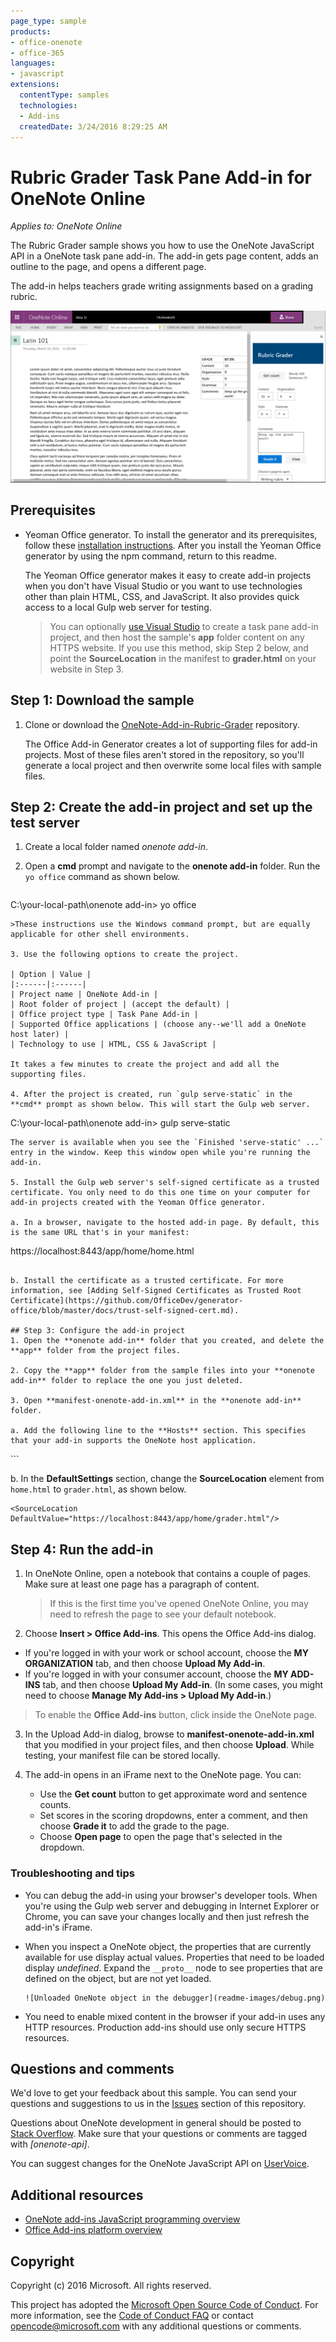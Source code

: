 ```yaml
---
page_type: sample
products:
- office-onenote
- office-365
languages:
- javascript
extensions:
  contentType: samples
  technologies:
  - Add-ins
  createdDate: 3/24/2016 8:29:25 AM
---
```

# Rubric Grader Task Pane Add-in for OneNote Online

_Applies to: OneNote Online_

The Rubric Grader sample shows you how to use the OneNote JavaScript API in a OneNote task pane add-in. The add-in gets page content, adds an outline to the page, and opens a different page.

The add-in helps teachers grade writing assignments based on a grading rubric.

![Rubric Grader task pane add-in in OneNote Online](readme-images/rubric-grader.png) 

## Prerequisites
- Yeoman Office generator. To install the generator and its prerequisites, follow these [installation instructions](https://dev.office.com/docs/add-ins/get-started/create-an-office-add-in-using-any-editor). After you install the Yeoman Office generator by using the npm command, return to this readme. 

   The Yeoman Office generator makes it easy to create add-in projects when you don't have Visual Studio or you want to use technologies other than plain HTML, CSS, and JavaScript. It also provides quick access to a local Gulp web server for testing. 

   >You can optionally [use Visual Studio](https://dev.office.com/docs/add-ins/get-started/create-and-debug-office-add-ins-in-visual-studio) to create a task pane add-in project, and then host the sample's **app** folder content on any HTTPS website. If you use this method, skip Step 2 below, and point the **SourceLocation** in the manifest to **grader.html** on your website in Step 3.

## Step 1: Download the sample
1. Clone or download the [OneNote-Add-in-Rubric-Grader](https://github.com/OfficeDev/oneNote-Add-in-Rubric-Grader) repository. 

   The Office Add-in Generator creates a lot of supporting files for add-in projects. Most of these files aren't stored in the repository, so you'll generate a local project and then overwrite some local files with sample files. 

## Step 2: Create the add-in project and set up the test server
1. Create a local folder named *onenote add-in*.

2. Open a **cmd** prompt and navigate to the **onenote add-in** folder. Run the `yo office` command as shown below.

   ```
C:\your-local-path\onenote add-in\> yo office
   ```
   >These instructions use the Windows command prompt, but are equally applicable for other shell environments. 

3. Use the following options to create the project.

   | Option | Value |
   |:------|:------|
   | Project name | OneNote Add-in |
   | Root folder of project | (accept the default) |
   | Office project type | Task Pane Add-in |
   | Supported Office applications | (choose any--we'll add a OneNote host later) |
   | Technology to use | HTML, CSS & JavaScript |

   It takes a few minutes to create the project and add all the supporting files.

4. After the project is created, run `gulp serve-static` in the **cmd** prompt as shown below. This will start the Gulp web server.

   ```
C:\your-local-path\onenote add-in\> gulp serve-static
   ```
   The server is available when you see the `Finished 'serve-static' ...` entry in the window. Keep this window open while you're running the add-in.

5. Install the Gulp web server's self-signed certificate as a trusted certificate. You only need to do this one time on your computer for add-in projects created with the Yeoman Office generator.  

   a. In a browser, navigate to the hosted add-in page. By default, this is the same URL that's in your manifest:

   ```
https://localhost:8443/app/home/home.html
   ```

   b. Install the certificate as a trusted certificate. For more information, see [Adding Self-Signed Certificates as Trusted Root Certificate](https://github.com/OfficeDev/generator-office/blob/master/docs/trust-self-signed-cert.md).

## Step 3: Configure the add-in project 
1. Open the **onenote add-in** folder that you created, and delete the **app** folder from the project files.

2. Copy the **app** folder from the sample files into your **onenote add-in** folder to replace the one you just deleted.

3. Open **manifest-onenote-add-in.xml** in the **onenote add-in** folder.

   a. Add the following line to the **Hosts** section. This specifies that your add-in supports the OneNote host application.

   ```
<Host Name="Notebook" />
   ```

   b. In the **DefaultSettings** section, change the **SourceLocation** element from  `home.html` to `grader.html`, as shown below.

   ```
<SourceLocation DefaultValue="https://localhost:8443/app/home/grader.html"/>
   ```

## Step 4: Run the add-in 
1. In OneNote Online, open a notebook that contains a couple of pages. Make sure at least one page has a paragraph of content.

   >If this is the first time you've opened OneNote Online, you may need to refresh the page to see your default notebook.

2. Choose **Insert > Office Add-ins**. This opens the Office Add-ins dialog. 
  - If you're logged in with your work or school account, choose the **MY ORGANIZATION** tab, and then choose  **Upload My Add-in**.
  - If you're logged in with your consumer account, choose the **MY ADD-INS** tab, and then choose  **Upload My Add-in**. (In some cases, you might need to choose **Manage My Add-ins > Upload My Add-in**.)
  

  >To enable the **Office Add-ins** button, click inside the OneNote page.

3. In the Upload Add-in dialog, browse to **manifest-onenote-add-in.xml** that you modified in your project files, and then choose **Upload**. While testing, your manifest file can be stored locally.

4. The add-in opens in an iFrame next to the OneNote page. You can:
   - Use the **Get count** button to get approximate word and sentence counts. 
   - Set scores in the scoring dropdowns, enter a comment, and then choose **Grade it** to add the grade to the page.
   - Choose **Open page** to open the page that's selected in the dropdown.

### Troubleshooting and tips 
- You can debug the add-in using your browser's developer tools. When you're using the Gulp web server and debugging in Internet Explorer or Chrome, you can save your changes locally and then just refresh the add-in's iFrame.

- When you inspect a OneNote object, the properties that are currently available for use display actual values. Properties that need to be loaded display *undefined*. Expand the `__proto__` node to see properties that are defined on the object, but are not yet loaded.

      ![Unloaded OneNote object in the debugger](readme-images/debug.png)

- You need to enable mixed content in the browser if your add-in uses any HTTP resources. Production add-ins should use only secure HTTPS resources.

## Questions and comments
We'd love to get your feedback about this sample. You can send your questions and suggestions to us in the [Issues](https://github.com/OfficeDev/oneNote-Add-in-Rubric-Grader/issues) section of this repository.

Questions about OneNote development in general should be posted to [Stack Overflow](http://stackoverflow.com/questions/tagged/onenote-api). Make sure that your questions or comments are tagged with *[onenote-api]*.

You can suggest changes for the OneNote JavaScript API on [UserVoice](https://onenote.uservoice.com/forums/245490-onenote-apis/filters/top).
  
## Additional resources

- [OneNote add-ins JavaScript programming overview](http://aka.ms/onenote-add-ins)
- [Office Add-ins platform overview](https://dev.office.com/docs/add-ins/overview/office-add-ins)

## Copyright
Copyright (c) 2016 Microsoft. All rights reserved.


This project has adopted the [Microsoft Open Source Code of Conduct](https://opensource.microsoft.com/codeofconduct/). For more information, see the [Code of Conduct FAQ](https://opensource.microsoft.com/codeofconduct/faq/) or contact [opencode@microsoft.com](mailto:opencode@microsoft.com) with any additional questions or comments.
